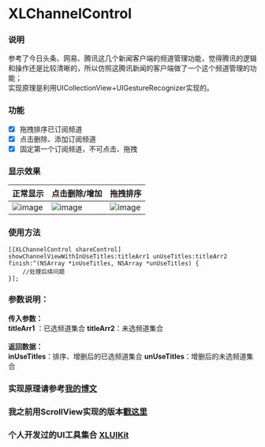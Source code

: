 # XLChannelControl

### 说明

参考了今日头条、网易、腾讯这几个新闻客户端的频道管理功能，觉得腾讯的逻辑和操作还是比较清晰的，所以仿照这腾讯新闻的客户端做了一个这个频道管理的功能；
<br>
实现原理是利用UICollectionView+UIGestureRecognizer实现的。

### 功能

- [x] 拖拽排序已订阅频道
- [x] 点击删除、添加订阅频道
- [x] 固定第一个订阅频道，不可点击、拖拽

### 显示效果

| 正常显示 | 点击删除/增加 | 拖拽排序 |
| ---- | ---- | ---- |
|![image](https://github.com/mengxianliang/XLChannelControl/blob/master/GIF/1.gif)| ![image](https://github.com/mengxianliang/XLChannelControl/blob/master/GIF/2.gif)| ![image](https://github.com/mengxianliang/XLChannelControl/blob/master/GIF/3.gif)|

### 使用方法

```objc
[[XLChannelControl shareControl] showChannelViewWithInUseTitles:titleArr1 unUseTitles:titleArr2 finish:^(NSArray *inUseTitles, NSArray *unUseTitles) {
    //处理后续问题
}];
```
### 参数说明：

**传入参数：**
<br>
**titleArr1** ：已选频道集合 **titleArr2**：未选频道集合
<br>
<br>
**返回数据：**
<br>
**inUseTitles**：排序、增删后的已选频道集合 **unUseTitles**：增删后的未选频道集合


### 实现原理请参考[我的博文](http://blog.csdn.net/u013282507/article/details/54374952)

### 我之前用ScrollView实现的版本[戳这里](http://code.cocoachina.com/view/133979)

### 个人开发过的UI工具集合 [XLUIKit](https://github.com/mengxianliang/XLUIKit)
